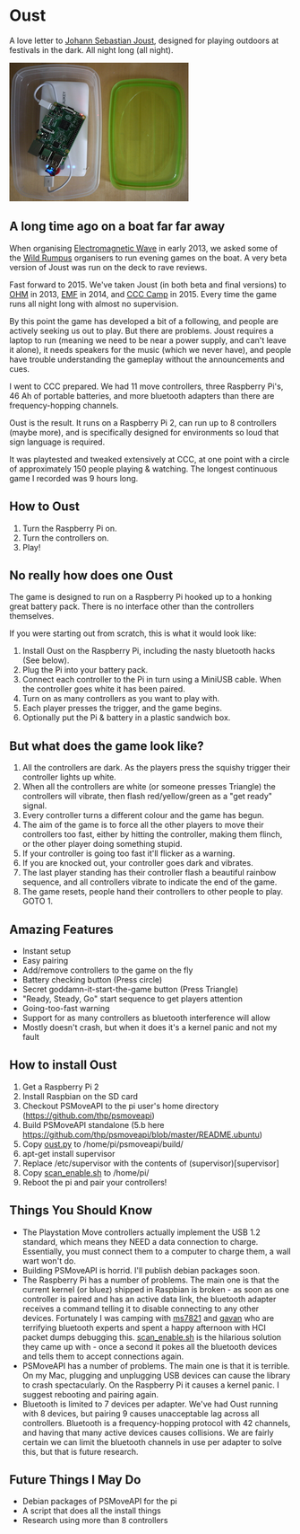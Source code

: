 Oust
====
A love letter to [Johann Sebastian Joust](http://www.jsjoust.com/), designed for playing outdoors at festivals in the dark. All night long (all night).

![Rpi Oust Setup](sandwich_box.jpg)

A long time ago on a boat far far away
--------------------------------------
When organising [Electromagnetic Wave](https://www.emfcamp.org/wave) in early 2013, we asked some of the [Wild Rumpus](http://thewildrumpus.co.uk/) organisers to run evening games on the boat. A very beta version of Joust was run on the deck to rave reviews.

Fast forward to 2015. We've taken Joust (in both beta and final versions) to [OHM](https://en.wikipedia.org/wiki/Observe._Hack._Make.) in 2013, [EMF](https://www.emfcamp.org) in 2014, and [CCC Camp](https://events.ccc.de/camp/2015/wiki/Main_Page) in 2015. Every time the game runs all night long with almost no supervision.

By this point the game has developed a bit of a following, and people are actively seeking us out to play. But there are problems. Joust requires a laptop to run (meaning we need to be near a power supply, and can't leave it alone), it needs speakers for the music (which we never have), and people have trouble understanding the gameplay without the announcements and cues.

I went to CCC prepared. We had 11 move controllers, three Raspberry Pi's, 46 Ah of portable batteries, and more bluetooth adapters than there are frequency-hopping channels.

Oust is the result. It runs on a Raspberry Pi 2, can run up to 8 controllers (maybe more), and is specifically designed for environments so loud that sign language is required.

It was playtested and tweaked extensively at CCC, at one point with a circle of approximately 150 people playing & watching. The longest continuous game I recorded was 9 hours long.

How to Oust
-----------
1. Turn the Raspberry Pi on.
2. Turn the controllers on.
3. Play!

No really how does one Oust
---------------------------
The game is designed to run on a Raspberry Pi hooked up to a honking great battery pack. There is no interface other than the controllers themselves.

If you were starting out from scratch, this is what it would look like:

1. Install Oust on the Raspberry Pi, including the nasty bluetooth hacks (See below).
2. Plug the Pi into your battery pack.
3. Connect each controller to the Pi in turn using a MiniUSB cable. When the controller goes white it has been paired.
4. Turn on as many controllers as you want to play with.
5. Each player presses the trigger, and the game begins.
6. Optionally put the Pi & battery in a plastic sandwich box.

But what does the game look like?
---------------------------------
1. All the controllers are dark. As the players press the squishy trigger their controller lights up white.
2. When all the controllers are white (or someone presses Triangle) the controllers will vibrate, then flash red/yellow/green as a "get ready" signal.
3. Every controller turns a different colour and the game has begun.
4. The aim of the game is to force all the other players to move their controllers too fast, either by hitting the controller, making them flinch, or the other player doing something stupid.
5. If your controller is going too fast it'll flicker as a warning.
6. If you are knocked out, your controller goes dark and vibrates.
7. The last player standing has their controller flash a beautiful rainbow sequence, and all controllers vibrate to indicate the end of the game.
8. The game resets, people hand their controllers to other people to play. GOTO 1.

Amazing Features
----------------
* Instant setup
* Easy pairing
* Add/remove controllers to the game on the fly
* Battery checking button (Press circle)
* Secret goddamn-it-start-the-game button (Press Triangle)
* "Ready, Steady, Go" start sequence to get players attention
* Going-too-fast warning
* Support for as many controllers as bluetooth interference will allow
* Mostly doesn't crash, but when it does it's a kernel panic and not my fault

How to install Oust
-------------------
1. Get a Raspberry Pi 2
2. Install Raspbian on the SD card
3. Checkout PSMoveAPI to the pi user's home directory (https://github.com/thp/psmoveapi)
4. Build PSMoveAPI standalone (5.b here https://github.com/thp/psmoveapi/blob/master/README.ubuntu)
5. Copy [oust.py](oust.py) to /home/pi/psmoveapi/build/
6. apt-get install supervisor
7. Replace /etc/supervisor with the contents of (supervisor)[supervisor]
8. Copy [scan_enable.sh](scan_enable.sh) to /home/pi/
9. Reboot the pi and pair your controllers!

Things You Should Know
----------------------
* The Playstation Move controllers actually implement the USB 1.2 standard, which means they NEED a data connection to charge. Essentially, you must connect them to a computer to charge them, a wall wart won't do.
* Building PSMoveAPI is horrid. I'll publish debian packages soon.
* The Raspberry Pi has a number of problems. The main one is that the current kernel (or bluez) shipped in Raspbian is broken - as soon as one controller is paired and has an active data link, the bluetooth adapter receives a command telling it to disable connecting to any other devices. Fortunately I was camping with [ms7821](https://twitter.com/marksteward) and [gavan](https://twitter.com/gavanfantom) who are terrifying bluetooth experts and spent a happy afternoon with HCI packet dumps debugging this. [scan_enable.sh](scan_enable.sh) is the hilarious solution they came up with - once a second it pokes all the bluetooth devices and tells them to accept connections again.
* PSMoveAPI has a number of problems. The main one is that it is terrible. On my Mac, plugging and unplugging USB devices can cause the library to crash spectacularly. On the Raspberry Pi it causes a kernel panic. I suggest rebooting and pairing again.
* Bluetooth is limited to 7 devices per adapter. We've had Oust running with 8 devices, but pairing 9 causes unacceptable lag across all controllers. Bluetooth is a frequency-hopping protocol with 42 channels, and having that many active devices causes collisions. We are fairly certain we can limit the bluetooth channels in use per adapter to solve this, but that is future research.

Future Things I May Do
----------------------
* Debian packages of PSMoveAPI for the pi
* A script that does all the install things
* Research using more than 8 controllers
